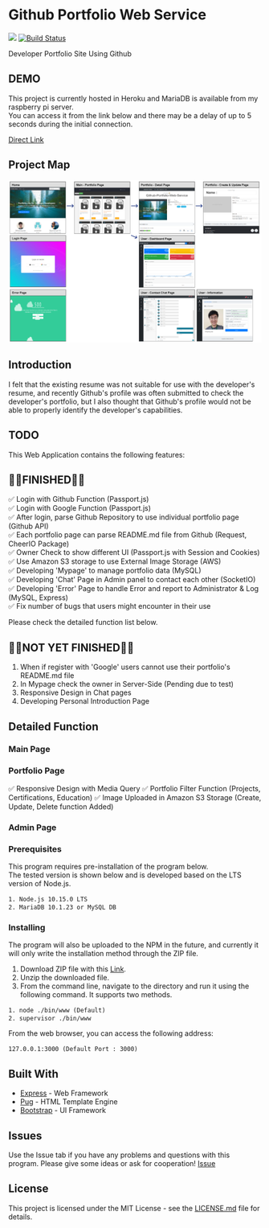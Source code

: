 # Github Portfolio Web Service
![](https://img.shields.io/badge/Code%20Statue-Open-brightgreen.svg) [![Build Status](https://travis-ci.org/sangumee/Github-Portfolio-Web-Service.svg?branch=master)](https://travis-ci.org/sangumee/Github-Portfolio-Web-Service)

Developer Portfolio Site Using Github

## DEMO

This project is currently hosted in Heroku and MariaDB is available from my raspberry pi server.  
You can access it from the link below and there may be a delay of up to 5 seconds during the initial connection.

[Direct Link](https://expressme.herokuapp.com/)

## Project Map
<img src="public/images/app/main/Project Map.png">


## Introduction

I felt that the existing resume was not suitable for use with the developer's resume, and recently Github's profile was often submitted to check the developer's portfolio, but I also thought that Github's profile would not be able to properly identify the developer's capabilities.

## TODO
This Web Application contains the following features:

## 👨‍💻FINISHED👨‍💻

✅ Login with Github Function (Passport.js)  
✅ Login with Google Function (Passport.js)  
✅ After login, parse Github Repository to use individual portfolio page (Github API)   
✅ Each portfolio page can parse README.md file from Github (Request, CheerIO Package)  
✅ Owner Check to show different UI (Passport.js with Session and Cookies)  
✅ Use Amazon S3 storage to use External Image Storage (AWS)  
✅ Developing 'Mypage' to manage portfolio data (MySQL)  
✅ Developing 'Chat' Page in Admin panel to contact each other (SocketIO)  
✅ Developing 'Error' Page to handle Error and report to Administrator & Log (MySQL, Express)  
✅ Fix number of bugs that users might encounter in their use

Please check the detailed function list below.

## 👨‍💻NOT YET FINISHED👨‍💻
1. When if register with 'Google' users cannot use their portfolio's README.md file
2. In Mypage check the owner in Server-Side (Pending due to test)
3. Responsive Design in Chat pages
4. Developing Personal Introduction Page

## Detailed Function

### Main Page

### Portfolio Page

✅ Responsive Design with Media Query
✅ Portfolio Filter Function (Projects, Certifications, Education)
✅ Image Uploaded in Amazon S3 Storage (Create, Update, Delete function Added)

### Admin Page


### Prerequisites

This program requires pre-installation of the program below.  
The tested version is shown below and is developed based on the LTS version of Node.js.

```
1. Node.js 10.15.0 LTS
2. MariaDB 10.1.23 or MySQL DB
```

### Installing

The program will also be uploaded to the NPM in the future, and currently it will only write the installation method through the ZIP file.

1. Download ZIP file with this [Link](https://github.com/sangumee/Github-Portfolio-Web-Service/archive/master.zip).
2. Unzip the downloaded file.
3. From the command line, navigate to the directory and run it using the following command. It supports two methods.

```
1. node ./bin/www (Default)
2. supervisor ./bin/www
```

From the web browser, you can access the following address:

```
127.0.0.1:3000 (Default Port : 3000)
```

## Built With

* [Express](https://expressjs.com) - Web Framework
* [Pug](https://pugjs.org/api/getting-started.html) - HTML Template Engine
* [Bootstrap](https://getbootstrap.com/) - UI Framework

## Issues

Use the Issue tab if you have any problems and questions with this program. Please give some ideas or ask for cooperation! [Issue](https://github.com/sangumee/Github-Portfolio-Web-Service/issues)

## License

This project is licensed under the MIT License - see the [LICENSE.md](LICENSE) file for details.